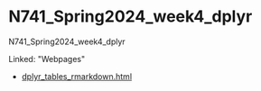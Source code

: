 # N741_Spring2024_week4_dplyr

N741_Spring2024_week4_dplyr

Linked: "Webpages"

* [dplyr_tables_rmarkdown.html](https://melindahiggins2000.github.io/N741_Spring2024_week4_dplyr/dplyr_tables_rmarkdown.html)